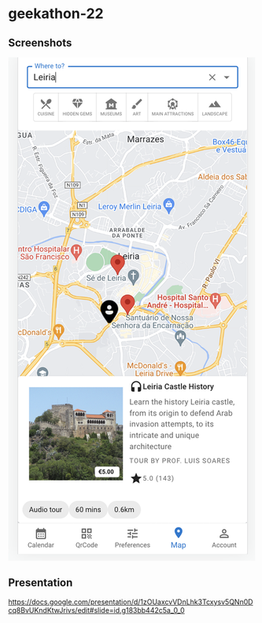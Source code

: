 # geekathon-22

## Screenshots
![Screenshot](./screenshot.png)

## Presentation
https://docs.google.com/presentation/d/1zOUaxcvVDnLhk3Tcxysv5QNn0Dcq8BvUKndKtwJrivs/edit#slide=id.g183bb442c5a_0_0
